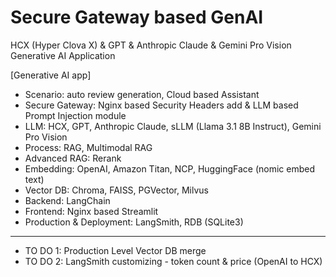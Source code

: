 # Secure Gateway based GenAI
HCX (Hyper Clova X) & GPT & Anthropic Claude & Gemini Pro Vision Generative AI Application

[Generative AI app]
- Scenario: auto review generation, Cloud based Assistant
- Secure Gateway: Nginx based Security Headers add & LLM based Prompt Injection module
- LLM: HCX, GPT, Anthropic Claude, sLLM (Llama 3.1 8B Instruct), Gemini Pro Vision
- Process: RAG, Multimodal RAG
- Advanced RAG: Rerank
- Embedding: OpenAI, Amazon Titan, NCP, HuggingFace (nomic embed text)
- Vector DB: Chroma, FAISS, PGVector, Milvus
- Backend: LangChain
- Frontend: Nginx based Streamlit
- Production & Deployment: LangSmith, RDB (SQLite3)
-----
- TO DO 1: Production Level Vector DB merge
- TO DO 2: LangSmith customizing - token count & price (OpenAI to HCX)
